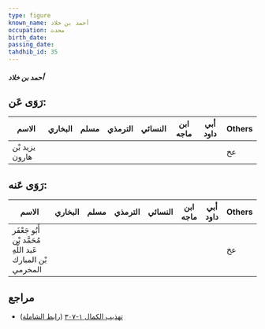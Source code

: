 ```yaml
---
type: figure
known_name: أحمد بن خلاد
occupation: محدث
birth_date:
passing_date:
tahdhib_id: 35
---
```

##### أحمد بن خلاد

## رَوَى عَن:
| الاسم          | البخاري | مسلم | الترمذي | النسائي | ابن ماجه | أبي داود | Others |
| -------------- | ------- | ---- | ------- | ------- | -------- | -------- | ------ |
| يزيد بْن هارون |         |      |         |         |          |          | عخ     |
## رَوَى عَنه:
| الاسم                                                       | البخاري | مسلم | الترمذي | النسائي | ابن ماجه | أبي داود | Others |
| ----------------------------------------------------------- | ------- | ---- | ------- | ------- | -------- | -------- | ------ |
| أَبُو جَعْفَر مُحَمَّد بْن عَبد اللَّهِ بْن المبارك المخرمي |         |      |         |         |          |          | عخ     |
## مراجع
- [تهذيب الكمال ١-٣٠٧](obsidian://open?vault=Tahdhib-al-Kamal&file=Figures/٣٥-أحمد%20بن%20خلاد) ([رابط الشاملة](https://shamela.ws/book/3722/306))